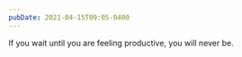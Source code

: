 ```yaml
---
pubDate: 2021-04-15T09:05-0400
---
```


If you wait until you are feeling productive, you will never be.